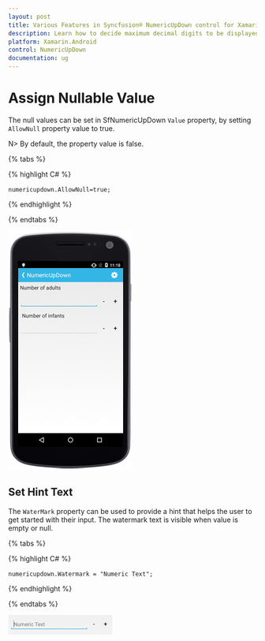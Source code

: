 ```yaml
---
layout: post
title: Various Features in Syncfusion® NumericUpDown control for Xamarin.Android
description: Learn how to decide maximum decimal digits to be displayed, nullable value support, autoreverse, setting range and configuring step value in NumericUpDown
platform: Xamarin.Android
control: NumericUpDown
documentation: ug
---
```

# Assign Nullable Value

The null values can be set in SfNumericUpDown `Value` property, by setting `AllowNull` property value to true.

N> By default, the property value is false.

{% tabs %}

{% highlight C# %}

	numericupdown.AllowNull=true;

{% endhighlight %}

{% endtabs %}

![Allow null value in Xamarin.Android NumericUpDown.](images/allownull.png)

## Set Hint Text

The `WaterMark` property can be used to provide a hint that helps the user to get started with their input. The watermark text is visible when value is empty or null.

{% tabs %}

{% highlight C# %}

	numericupdown.Watermark = "Numeric Text";
	
{% endhighlight %}

{% endtabs %}

![Watermark text in Xamarin.Android NumericUpDown.](images/watermark.png)